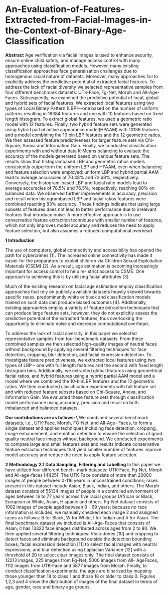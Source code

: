 # An-Evaluation-of-Features-Extracted-from-Facial-Images-in-the-Context-of-Binary-Age-Classification


**Abstract**
Age verification via facial images is used to enhance security, ensure online child safety, and
manage access control with many approaches using classification models. However, many existing
classification approaches face generalisation challenges due to homogenous racial nature of datasets.
Moreover, many approaches fail to explicitly address the predictive potential of extracted facial
features. To address the lack of racial diversity we selected representative samples from four different
benchmark datasets: UTK-Face, Fg-Net, Morph and All-Age-Faces. Subsequently, we examined the
predictive potential of local, global and hybrid sets of facial features. We extracted local features
using two types of Local Binary Pattern (LBP)—one based on the number of uniform patterns
resulting in 16384 features and one with 10 features based on fixed length histogram. To extract
global features, we used a geometric ratio model with 12 features. Finally, two hybrid feature
sets were generated using hybrid partial active appearance model(HPAAM) with 10136 features
and a model combining the 10 bin LBP features and the 12 geometric ratios. We then assessed
feature predictiveness for larger feature sets via Chi-Square, Anova and Information Gain. Finally,
we conducted classification experiments with and without data K-Means balancing to evaluate the
accuracy of the models generated based on various feature sets. The results show that histogrambased LBP and geometric ratios models consistently outperform the uniform LBP and HPAAM,
even when balancing and feature selection were employed: uniform LBP and hybrid partial AAM
lead to average accuracies of 70.48% and 72.68%, respectively. Conversely, the histogram-based LBP
and facial ratio models lead to average accuracies of 78.5% and 76.5%, respectively, reaching 80% on
balanced data. We observed further improvements in accuracy, precision and recall when histogrambased LBP and facial ratios features were combined reaching 83% accuracy. These findings indicate
that using large subsets of features does not lead to better performance due to irrelevant features
that introduce noise. A more effective approach is to use conservative feature extraction techniques
with smaller number of features, which not only improves model accuracy and reduces the need to
apply feature selection, but also assumes a reduced computational overhead.


**1 Introduction**

The use of computers, global connectivity and accessibility has opened the path for cybercrimes [1]. The increased online connectivity has made it easier for the preparators to exploit children via Children Sexual Exploitation Materials (CSEM) [2]. As a result, age estimation is becoming increasingly important for access control to help re- strict access to CSME. One approach to achieving this is by utilizing facial attributes [3]. 

Much of the existing research on facial age estimation employ classification approaches that rely on publicly available datasets heavily skewed towards specific races, predominantly white or black and classification models trained on such data can produce biased outcomes [4]. Additionally, existing approaches employ a variety of feature extraction techniques that can produce large feature sets, however, they do not explicitly assess the predictive potential of the extracted features, thus overlooking the opportunity to eliminate noise and decrease computational overhead. 

To address the lack of racial diversity, in this paper we selected representative samples from four benchmark datasets. From these combined samples we then selected high-quality images of neutral faces without background by applying several filtering techniques for face detection, cropping, blur detection, and facial expression detection. To investigate feature predictiveness, we extracted local features using two types of LBP – one with full length features and the second with fixed length histogram bins. Additionally, we extracted global features using geometrical facial ratios, and hybrid features using a hybrid partial AAM model and a model where we combined the 10-binLBP features   and the 12 geometric ratios. We then conducted classification experiments with full feature set and with reduced feature subsets based on Chi-Square, Anova, and Information Gain. We evaluated these feature sets through classification model performance using accuracy, precision and recall on both imbalanced and balanced datasets.


**Our contributions are as follows: \\**
We combined several benchmark datasets, i.e., UTK-Face, Morph, FG-Net, and All-Age- Faces, to form a single dataset and applied techniques including face detection, cropping, image enhancement, and emotion detection to ensure the selection of good quality neutral face images without background. 
 We conducted experiments to compare large and small features sets and results indicate conservative feature extraction techniques that yield smaller number of features improve model accuracy and reduce the need to apply feature selection.    

**2 Methodology
2.1 Data Sampling, Filtering
and Labelling**
In this paper we have utilized four different bench- mark datasets: UTK-Face, Fg-Net,
Morph and All-age-faces [4][25]. The UTK-Face
consists of more than 20000 images of people between 0-116 years in unconstrained conditions;
races present in this dataset include Asian, Black,
Indian, and others. The Morph dataset consists
of 55134 images of people in a controlled environment of ages between 16 to 77 years across
five racial groups (African or Black, European
or White, Asian, Hispanic and others. Fg-Net
dataset consists of 1002 images of people aged
between 0 - 69 years; because no race information is included, we manually checked each image
2
and assigned races as follows: B for Black, W for
White, I for Indian and A for Asian. The final
benchmark dataset we included is All-Age-Faces
that consists of Asian; it has 13322 face images
distributed across ages from 2 to 80.
We then applied several filtering techniques:
Viola-Jones [10] and cropping to detect faces
and eliminate background outside the detection
bounding boxes; facial expression detection [11]
to select facial images with neutral expressions;
and blur detection using Laplacian Variance [12]
with a threshold of 20 to select clear images only.
The final dataset consists of 12213 images, 225
images from Fg-Net, 5000 images from All- AgeFaces, 1112 images from UTK-Face and 5877 images from Morph. Finally, to conduct classification experiments, the ages are binarized by mapping those younger than 18 to class 1 and those
18 or older to class 0. Figures 1,2,3 and 4 show
the distribution of images of the final dataset in
terms of age, gender, race and binary age groups.
